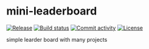 # mini-leaderboard

[![Release](https://img.shields.io/github/v/release/wh1isper/mini-leaderboard)](https://img.shields.io/github/v/release/wh1isper/mini-leaderboard)
[![Build status](https://img.shields.io/github/actions/workflow/status/wh1isper/mini-leaderboard/main.yml?branch=main)](https://github.com/wh1isper/mini-leaderboard/actions/workflows/main.yml?query=branch%3Amain)
[![Commit activity](https://img.shields.io/github/commit-activity/m/wh1isper/mini-leaderboard)](https://img.shields.io/github/commit-activity/m/wh1isper/mini-leaderboard)
[![License](https://img.shields.io/github/license/wh1isper/mini-leaderboard)](https://img.shields.io/github/license/wh1isper/mini-leaderboard)

simple learder board with many projects
